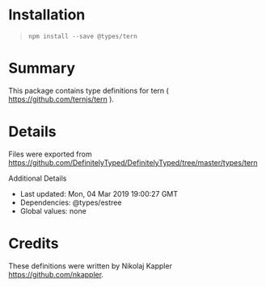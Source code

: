 # Installation
> `npm install --save @types/tern`

# Summary
This package contains type definitions for tern ( https://github.com/ternjs/tern ).

# Details
Files were exported from https://github.com/DefinitelyTyped/DefinitelyTyped/tree/master/types/tern

Additional Details
 * Last updated: Mon, 04 Mar 2019 19:00:27 GMT
 * Dependencies: @types/estree
 * Global values: none

# Credits
These definitions were written by Nikolaj Kappler <https://github.com/nkappler>.
